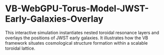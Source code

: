 # VB-WebGPU-Torus-Model-JWST-Early-Galaxies-Overlay
This interactive simulation instantiates nested toroidal resonance layers and overlays the positions of JWST early galaxies. It illustrates how the VB framework situates cosmological structure formation within a scalable toroidal lattice.
